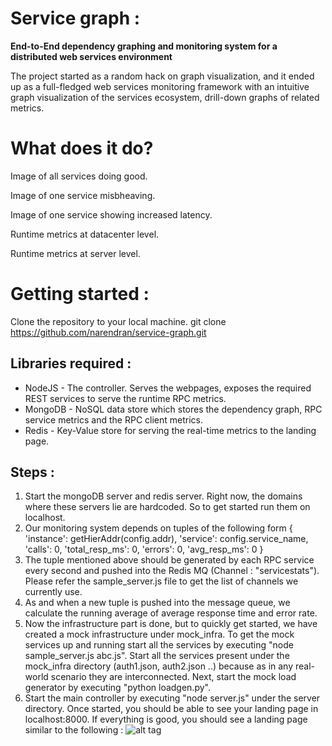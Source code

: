 Service graph :
=============== 
**End-to-End dependency graphing and monitoring system for a distributed web services environment**

The project started as a random hack on graph visualization, and it ended up as a full-fledged web services monitoring framework with an intuitive graph visualization of the services ecosystem, drill-down graphs of related metrics.

What does it do?
===============

Image of all services doing good.

Image of one service misbheaving.

Image of one service showing increased latency.

Runtime metrics at datacenter level.

Runtime metrics at server level.

Getting started :
=================

Clone the repository to your local machine. 
    git clone https://github.com/narendran/service-graph.git

Libraries required :
--------------------
* NodeJS - The controller. Serves the webpages, exposes the required REST services to serve the runtime RPC metrics.
* MongoDB - NoSQL data store which stores the dependency graph, RPC service metrics and the RPC client metrics.
* Redis - Key-Value store for serving the real-time metrics to the landing page.

Steps :
-------
1. Start the mongoDB server and redis server. Right now, the domains where these servers lie are hardcoded. So to get started run them on localhost.
2. Our monitoring system depends on tuples of the following form 
	{
  'instance': getHierAddr(config.addr),
  'service': config.service\_name,
  'calls': 0,
  'total\_resp\_ms': 0,
  'errors': 0,
  'avg\_resp\_ms': 0
}
3. The tuple mentioned above should be generated by each RPC service every second and pushed into the Redis MQ (Channel : "servicestats"). Please refer the sample\_server.js file to get the list of channels we currently use.
4. As and when a new tuple is pushed into the message queue, we calculate the running average of average response time and error rate.
5. Now the infrastructure part is done, but to quickly get started, we have created a mock infrastructure under mock\_infra. To get the mock services up and running start all the services by executing "node sample\_server.js abc.js". Start all the services present under the mock\_infra directory (auth1.json, auth2.json ..) because as in any real-world scenario they are interconnected. Next, start the mock load generator by executing "python loadgen.py". 
6. Start the main controller by executing "node server.js" under the server directory. Once started, you should be able to see your landing page in localhost:8000. If everything is good, you should see a landing page similar to the following :
![alt tag](https://raw.github.com/narendran/service-graph/landing.png)





